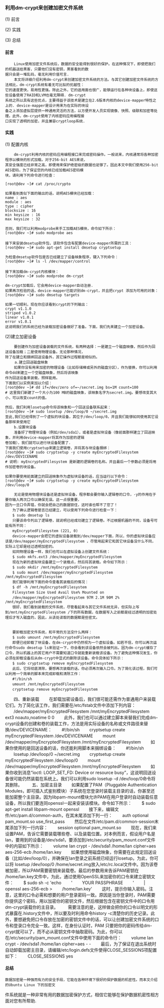 ### 利用dm-crypt来创建加密文件系统 ###
(1) 前言

(2) 实践

(3) 总结

#### 前言 ####
```
    Linux使用加密文件系统后，数据的安全能得到很好的保护。在这种情况下，即使把我们的机器送给黑客，只要他们没有密钥，黑客看到的数
据只会是一堆乱码，毫无利用价值可言.
    本文将详细介绍利用dm-crypt来创建加密文件系统的方法。与其它创建加密文件系统的方法相比，dm-crypt系统有着无可比拟的优越性：
它的速度更快，易用性更强。除此之外，它的适用面也很广，能够运行在各种块设备上，即使这些设备使用了RAID和LVM也毫无障碍. dm-crypt
系统之所以具有这些优点，主要得益于该技术是建立在2.6版本内核的device-mapper特性之上的. device-mapper是设计用来为在实际的块设
备之上添加虚拟层提供一种通用灵活的方法，以方便开发人员实现镜像、快照、级联和加密等处理。此外，dm-crypt使用了内核密码应用编程接
口实现了透明的加密，并且兼容cryptloop系统.
```

#### 实践 ####
(1) 配置内核

```
    dm-crypt利用内核的密码应用编程接口来完成密码操作。一般说来，内核通常将各种加密程序以模块的形式加载。对于256-bit AES来说，
其安全强度已经非常之高，即便用来保护绝密级的数据也足够了。因此本文中我们使用256-bit AES密码，为了保证您的内核已经加载AES密码模
块，请利用下列命令进行检查：

[root@dev ~]# cat /proc/crypto

如果看到类似下面的输出的话，说明AES模块已经加载： 
name : aes
module : aes
type : cipher
blocksize : 16
min keysize : 16
max keysize : 32

否则，我们可以利用modprobe来手工加载AES模块，命令如下所示：
[root@dev ~]# sudo modprobe aes
　　
接下来安装dmsetup软件包，该软件包含有配置device-mapper所需的工具：
[root@dev ~]# sudo apt-get install dmsetup cryptsetup

为检查dmsetup软件包是否已经建立了设备映象程序，键入下列命令： 
[root@dev ~]# ls -l /dev/mapper/control
　　
接下来加载dm-crypt内核模块： 
[root@dev ~]# sudo modprobe dm-crypt

dm-crypt加载后，它会用device-mapper自动注册.
如果再次检验的话，device-mapper已能识别dm-crypt，并且把crypt 添加为可用的对象： 
[root@dev ~]# sudo dmsetup targets

如果一切顺利，现在你应该看到crypt的下列输出：
crypt v1.1.0
striped v1.0.2
linear v1.0.1
error v1.0.1
这说明我们的系统已经为装载加密设备做好了准备。下面，我们先来建立一个加密设备。
```

(2)建立加密设备

```
    要创建作为加密设备装载的文件系统，有两种选择：一是建立一个磁盘映像，然后作为回送设备加载；二是使用物理设备。无论那种情况，
除了在建立和捆绑回送设备外，其它操作过程都是相似的。
　　 a.建立回送磁盘映象
    如果你没有用来加密的物理设备（比如存储棒或另外的磁盘分区），作为替换，你可以利用命令dd来建立一个空磁盘映象，然后将该映象
作为回送设备来装载，照样能用。
下面我们以实例来加以介绍：
[root@dev ~]# dd if=/dev/zero of=~/secret.img bs=1M count=100
# 这里我们新建了一个大小为100 MB的磁盘映象，该映象名字为secret.img。要想改变其大小，可以改变count的值。 

然后，我们利用losetup命令将该映象和一个回送设备联系起来： 
[root@dev ~]# sudo losetup /dev/loop/0 ~/secret.img
至此,我们已经得到了一个虚拟的块设备，其位于/dev/loop/0，并且我们能够如同使用其它设备那样来使用它
    b.设置块设备
    准备好了物理块设备（例如/dev/sda1），或者是虚拟块设备（像前面那样建立了回送映象，并利用device-mapper将其作为加密的逻辑
卷加载），我们就可以进行块设备配置了.
下面我们使用cryptsetup来建立逻辑卷，并将其与块设备捆绑：
[root@dev ~]# sudo cryptsetup -y create myEncryptedFilesystem 
/dev/DEVICENAME
# 说明: myEncryptedFilesystem 是新建的逻辑卷的名称。并且最后一个参数必须是将用作加密卷的块设备。

如果你要使用前面建立的回送映象作为虚拟块设备的话，应当运行以下命令：
[root@dev ~]# sudo cryptsetup -y create myEncryptedFilesystem /dev/loop/0

    无论是使用物理块设备还是虚拟块设备，程序都会要你输入逻辑卷的口令，-y的作用在于要你输入两次口令以确保无误。这一点很重要，
因为一旦口令弄错，你就会把自己的数据锁住，这时谁也帮不了您了！
　　为了确认逻辑卷是否已经建立，可以使用下列命令进行检查一下：
　　$ sudo dmsetup ls
　　只要该命令列出了逻辑卷，就说明已经成功建立了逻辑卷。不过根据机器的不同，设备号可能有所不同： 
　　myEncryptedFilesystem (221, 0)
　　device-mapper会把它的虚拟设备装载到/dev/mapper下面，所以，你的虚拟块设备应该是/dev/mapper/myEncryptedFilesystem ，尽管用起来它和其它块设备没什么不同，实际上它却是经过透明加密的。
　　如同物理设备一样，我们也可以在虚拟设备上创建文件系统：
　　$ sudo mkfs.ext3 /dev/mapper/myEncryptedFilesystem
　　现在为新的虚拟块设备建立一个装载点，然后将其装载。命令如下所示： 
　　$ sudo mkdir /mnt/myEncryptedFilesystem 
　　$ sudo mount /dev/mapper/myEncryptedFilesystem /mnt/myEncryptedFilesystem
　　我们能够利用下面的命令查看其装载后的情况： 
　　$ df -h /mnt/myEncryptedFilesystem 
　　Filesystem Size Used Avail Use% Mounted on
　　/dev/mapper/myEncryptedFilesystem 97M 2.1M 90M 2% /mnt/myEncryptedFilesystem
　　很好，我们看到装载的文件系统，尽管看起来与其它文件系统无异，但实际上写到/mnt/myEncryptedFilesystem /下的所有数据，在数据写入之前都是经过透明的加密处理后才写入磁盘的，因此，从该处读取的数据都是些密文。
　　

　　要卸载加密文件系统，和平常的方法没什么两样：
　　$ sudo umount /mnt/myEncryptedFilesystem
　　即便已经卸载了块设备，在dm-crypt中仍然视为一个虚拟设备。如若不信，你可以再次运行命令sudo dmsetup ls来验证一下，你会看到该设备依然会被列出。因为dm-crypt缓存了口令，所以机器上的其它用户不需要知道口令就能重新装载该设备。为了避免这种情况发生，你必须在卸载设备后从dm-crypt中显式的删除该设备。命令具体如下所示： 
　　$ sudo cryptsetup remove myEncryptedFilesystem
　　此后，它将彻底清除，要想再次装载的话，你必须再次输入口令。为了简化该过程，我们可以利用一个简单的脚本来完成卸载和清除工作： 
　　#!/bin/sh
　　umount /mnt/myEncryptedFilesystem 
　　cryptsetup remove myEncryptedFilesystem
```

　　四、重新装载
　　在卸载加密设备后，我们很可能还需作为普通用户来装载它们。为了简化该工作，我们需要在/etc/fstab文件中添加下列内容： 
　　/dev/mapper/myEncryptedFilesystem /mnt/myEncryptedFilesystem ext3 noauto,noatime 0 0
　　此外，我们也可以通过建立脚本来替我们完成dm-crypt设备的创建和卷的装载工作，方法是用实际设备的名称或文件路径来替换/dev/DEVICENAME： 
　　#!/bin/sh
　　cryptsetup create myEncryptedFilesystem /dev/DEVICENAME
　　mount /dev/mapper/myEncryptedFilesystem /mnt/myEncryptedFilesystem
　　如果你使用的是回送设备的话，你还能利用脚本来捆绑设备： 
　　#!/bin/sh 
　　losetup /dev/loop/0 ~/secret.img
　　cryptsetup create myEncryptedFilesystem /dev/loop/0
　　mount /dev/mapper/myEncryptedFilesystem /mnt/myEncryptedFilesystem
　　如果你收到消息“ioctl: LOOP_SET_FD: Device or resource busy”，这说明回送设备很可能仍然装载在系统上。我们可以利用sudo losetup -d /dev/loop/0命令将其删除。
　　五、加密主目录
　　如果配置了PAM（Pluggable Authentication Modules，即可插入式鉴别模块）子系统在您登录时装载主目录的话，你甚至还能加密整个主目录。因为libpam-mount模块允许PAM在用户登录时自动装载任意设备，所以我们要连同openssl一起来安装该模块。命令如下所示：
　　$ sudo apt-get install libpam-mount openssl
　　接下来，编辑文件/etc/pam.d/common-auth，在其末尾添加下列一行： 
　　auth optional pam_mount.so use_first_pass
　　然后在文件/etc/pam.d/common-session末尾添加下列一行内容： 
　　session optional pam_mount.so
　　现在，我们来设置PAM，告诉它需要装载哪些卷、以及装载位置。对本例而言，假设用户名是Ian，要用到的设备是/dev/sda1，要添加到/etc/security/pam_mount.conf文件中的内容如下所示：
　　volume Ian crypt - /dev/sda1 /home/Ian cipher=aes aes-256-ecb /home/Ian.key
　　如果想使用磁盘映象，你需要在此规定回送设备（比如/dev/loop/0），并确保在Ian登录之前系统已经运行losetup。为此，你可以将 losetup /dev/loop/0 /home/secret.img放入/etc/rc.local文件中。因为该卷被加密，所以PAM需要密钥来装载卷。最后的参数用来告诉PAM密钥在 /home/Ian.key文件中，为此，通过使用OpenSSL来加密你的口令来建立密钥文件：
　　$ sudo sh -c 'echo 
　　'
　　YOUR PASSPHRASE
　　' 
　　| openssl aes-256-ecb >
　　/home/Ian.key'
　　这时，提示你输入密码。注意，这里的口令必需和想要的用户登录密码一致。原因是当你登录时，PAM需要你提供这个密码，用以加密你的密钥文件，然后根据包含在密钥文件中的口令用dm-crypt装载你的主目录。
　　需要注意的是，这样做会把你的口令以明文的形式暴露在.history文件中，所以要及时利用命令history -c清楚你的历史记录。此外，要想避免把口令存放在加密的密钥文件中的话，可以让创建加密文件系统的口令和登录口令完全一致。这样，在身份认证时，PAM 只要把你的密码传给dm-crypt就可以了，而不必从密钥文件中抽取密码。为此，你可以在/etc/security/pam_mount.conf文件中使用下面的命令行：
　　volume Ian crypt - /dev/sda1 /home/Ian cipher=aes - -
　　最后，为了保证在退出系统时自动卸载加密主目录，请编辑/etc/login.defs文件使得CLOSE_SESSIONS项配置如下： 
　　CLOSE_SESSIONS yes

#### 总结 ####
    数据加密是一种强而有力的安全手段，它能在各种环境下很好的保护数据的机密性。而本文介绍的Ubuntu Linux 下的加密文
件系统就是一种非常有用的数据加密保护方式，相信它能够在保护数据机密性相方面对您有所帮助.
